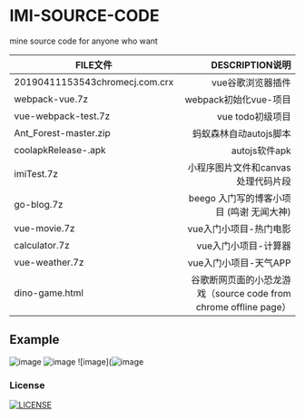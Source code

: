 # IMI-SOURCE-CODE
 mine source code  for anyone who want
 
|  FILE文件 | DESCRIPTION说明   | 
| -----  | -------:         |
| 20190411153543chromecj.com.crx     | vue谷歌浏览器插件 |   
| webpack-vue.7z            |   webpack初始化vue-项目   |
| vue-webpack-test.7z       |    vue todo初级项目    |  
| Ant_Forest-master.zip     |    蚂蚁森林自动autojs脚本    |  
| coolapkRelease-.apk       |    autojs软件apk     |
| imiTest.7z       |        小程序图片文件和canvas处理代码片段     |
| go-blog.7z       |        beego 入门写的博客小项目 (鸣谢 无闻大神)                 | 
| vue-movie.7z     |        vue入门小项目-热门电影                 | 
| calculator.7z    |        vue入门小项目-计算器                 | 
| vue-weather.7z   |        vue入门小项目-天气APP            | 
|dino-game.html    |     谷歌断网页面的小恐龙游戏（source code from chrome offline page）
 
## Example
![image](https://raw.githubusercontent.com/SSSDNSY/IMI-SOURCE-CODE/master/QQ%E6%88%AA%E5%9B%BE20200711172422.png)
![image](https://raw.githubusercontent.com/SSSDNSY/IMI-SOURCE-CODE/master/QQ%E6%88%AA%E5%9B%BE20200711172431.png)
![image](![image](https://user-images.githubusercontent.com/15624361/134755694-707dc6dc-ece1-41ef-a179-2fcc1bf3f582.png)


### License
[![LICENSE](https://img.shields.io/badge/license-NPL%20(The%20996%20Prohibited%20License)-blue.svg)](https://github.com/Ezoio/jigsaw/blob/master/LICENSE)

